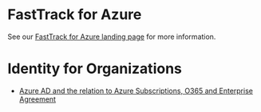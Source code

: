 # FastTrack for Azure

See our [FastTrack for Azure landing page](https://github.com/Azure/FastTrackForAzure) for more information.

# Identity for Organizations

* [Azure AD and the relation to Azure Subscriptions, O365 and Enterprise Agreement](aad-relation-to-ea.md)